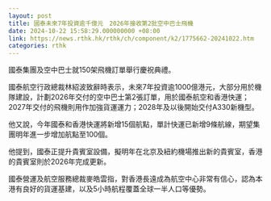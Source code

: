 ```yaml
---
layout: post
title: 國泰未來7年投資逾千億元　2026年接收第2批空中巴士飛機
date: 2024-10-22 15:58:29.000000000 +08:00
link: https://news.rthk.hk/rthk/ch/component/k2/1775662-20241022.htm
categories: rthk
---
```


國泰集團及空中巴士就150架飛機訂單舉行慶祝典禮。

國泰航空行政總裁林紹波致辭時表示，未來7年投資逾1000億港元，大部分用於機隊建設，計劃2026年交付的空中巴士第2張訂單，用於國泰航空和香港快運；2027年交付的飛機則用作加強貨運運力；2028年及以後開始交付A330新機型。

他又說，今年國泰和香港快運將新增15個航點，單計快運已新增9條航線，期望集團明年進一步增加航點至100個。

他提到，國泰正提升貴賓室設備，擬明年在北京及紐約機場推出新的貴賓室，香港的貴賓室則於2026年完成更新。

國泰營運及航空服務總裁麥皓雲指，對香港長遠成為航空中心非常有信心，認為本港有良好的貨運基建，以及5小時航程覆蓋全球一半人口等優勢。
